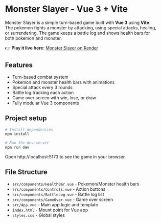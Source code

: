 # Monster Slayer - Vue 3 + Vite

Monster Slayer is a simple turn-based game built with **Vue 3** using **Vite**.  
The pokemon fights a monster by attacking, using special attacks, healing, or surrendering. The game keeps a battle log and shows health bars for both pokemon and monster.

👉 **Play it live here:** [Monster Slayer on Render](https://monster-slayer-1rdt.onrender.com)

## Features

- Turn-based combat system
- Pokemon and monster health bars with animations
- Special attack every 3 rounds
- Battle log tracking each action
- Game over screen with win, lose, or draw
- Fully modular Vue 3 components

## Project setup

```bash
# Install dependencies
npm install

# Run the dev server
npm run dev
```

Open http://localhost:5173
to see the game in your browser.

## File Structure

- `src/components/HealthBar.vue` - Pokemon/Monster health bars
- `src/components/Controls.vue` - Action buttons
- `src/components/BattleLog.vue` - Battle log list
- `src/components/GameOver.vue` - Game over screen
- `src/App.vue` - Main app logic and template
- `index.html` - Mount point for Vue app
- `styles.css` - Global styles

